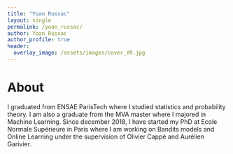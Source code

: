 ```yaml
---
title: "Yoan Russac"
layout: single
permalink: /yoan_russac/
author: Yoan Russac
author_profile: true
header:
  overlay_image: /assets/images/cover_YR.jpg
---
```



# About

I graduated from ENSAE ParisTech where I studied statistics and probability theory.
I am also a graduate from the MVA master where I majored in Machine Learning.
Since december 2018, I have started my PhD at Ecole Normale Supérieure in Paris 
where I am working on Bandits models and Online Learning under the supervision of 
Olivier Cappé and Aurélien Garivier.    


